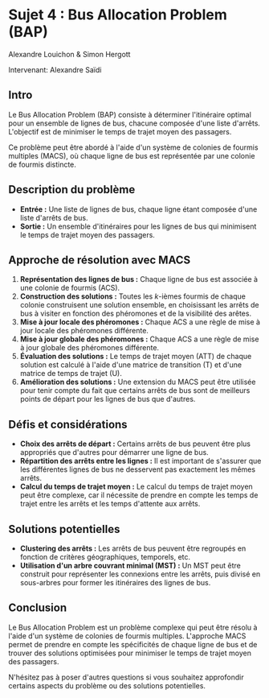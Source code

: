 # Sujet 4 : Bus Allocation Problem (BAP)

Alexandre Louichon & Simon Hergott

Intervenant: Alexandre Saïdi

## Intro

Le Bus Allocation Problem (BAP) consiste à déterminer l'itinéraire optimal pour un ensemble de lignes de bus, chacune composée d'une liste d'arrêts. L'objectif est de minimiser le temps de trajet moyen des passagers.

Ce problème peut être abordé à l'aide d'un système de colonies de fourmis multiples (MACS), où chaque ligne de bus est représentée par une colonie de fourmis distincte.

## Description du problème

*   **Entrée :** Une liste de lignes de bus, chaque ligne étant composée d'une liste d'arrêts de bus.
*   **Sortie :** Un ensemble d'itinéraires pour les lignes de bus qui minimisent le temps de trajet moyen des passagers.

## Approche de résolution avec MACS

1.  **Représentation des lignes de bus :** Chaque ligne de bus est associée à une colonie de fourmis (ACS).
2.  **Construction des solutions :** Toutes les *k*-ièmes fourmis de chaque colonie construisent une solution ensemble, en choisissant les arrêts de bus à visiter en fonction des phéromones et de la visibilité des arêtes.
3.  **Mise à jour locale des phéromones :** Chaque ACS a une règle de mise à jour locale des phéromones différente.
4.  **Mise à jour globale des phéromones :** Chaque ACS a une règle de mise à jour globale des phéromones différente.
5.  **Évaluation des solutions :** Le temps de trajet moyen (ATT) de chaque solution est calculé à l'aide d'une matrice de transition (T) et d'une matrice de temps de trajet (U).
6.  **Amélioration des solutions :** Une extension du MACS peut être utilisée pour tenir compte du fait que certains arrêts de bus sont de meilleurs points de départ pour les lignes de bus que d'autres.

## Défis et considérations

*   **Choix des arrêts de départ :** Certains arrêts de bus peuvent être plus appropriés que d'autres pour démarrer une ligne de bus.
*   **Répartition des arrêts entre les lignes :** Il est important de s'assurer que les différentes lignes de bus ne desservent pas exactement les mêmes arrêts.
*   **Calcul du temps de trajet moyen :** Le calcul du temps de trajet moyen peut être complexe, car il nécessite de prendre en compte les temps de trajet entre les arrêts et les temps d'attente aux arrêts.

## Solutions potentielles

*   **Clustering des arrêts :** Les arrêts de bus peuvent être regroupés en fonction de critères géographiques, temporels, etc.
*   **Utilisation d'un arbre couvrant minimal (MST) :** Un MST peut être construit pour représenter les connexions entre les arrêts, puis divisé en sous-arbres pour former les itinéraires des lignes de bus.

## Conclusion

Le Bus Allocation Problem est un problème complexe qui peut être résolu à l'aide d'un système de colonies de fourmis multiples. L'approche MACS permet de prendre en compte les spécificités de chaque ligne de bus et de trouver des solutions optimisées pour minimiser le temps de trajet moyen des passagers.

N'hésitez pas à poser d'autres questions si vous souhaitez approfondir certains aspects du problème ou des solutions potentielles.